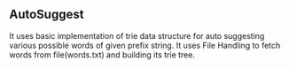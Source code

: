 ## AutoSuggest
It uses basic implementation of trie data structure for auto suggesting various possible words of given prefix string. It uses File Handling to fetch words from file(words.txt) and building its trie tree.
